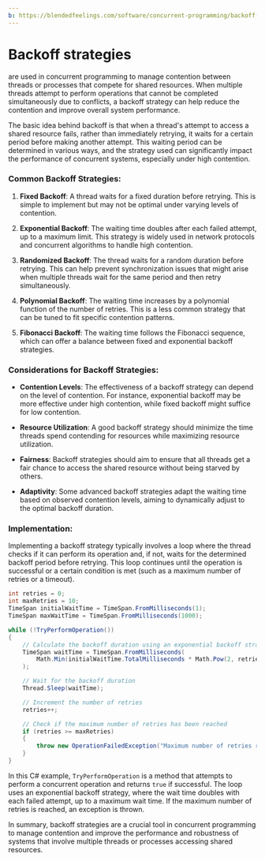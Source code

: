 ```yaml
---
b: https://blendedfeelings.com/software/concurrent-programming/backoff-strategy.md
---
```


# Backoff strategies 
are used in concurrent programming to manage contention between threads or processes that compete for shared resources. When multiple threads attempt to perform operations that cannot be completed simultaneously due to conflicts, a backoff strategy can help reduce the contention and improve overall system performance.

The basic idea behind backoff is that when a thread's attempt to access a shared resource fails, rather than immediately retrying, it waits for a certain period before making another attempt. This waiting period can be determined in various ways, and the strategy used can significantly impact the performance of concurrent systems, especially under high contention.

### Common Backoff Strategies:

1. **Fixed Backoff**: A thread waits for a fixed duration before retrying. This is simple to implement but may not be optimal under varying levels of contention.

2. **Exponential Backoff**: The waiting time doubles after each failed attempt, up to a maximum limit. This strategy is widely used in network protocols and concurrent algorithms to handle high contention.

3. **Randomized Backoff**: The thread waits for a random duration before retrying. This can help prevent synchronization issues that might arise when multiple threads wait for the same period and then retry simultaneously.

4. **Polynomial Backoff**: The waiting time increases by a polynomial function of the number of retries. This is a less common strategy that can be tuned to fit specific contention patterns.

5. **Fibonacci Backoff**: The waiting time follows the Fibonacci sequence, which can offer a balance between fixed and exponential backoff strategies.

### Considerations for Backoff Strategies:

- **Contention Levels**: The effectiveness of a backoff strategy can depend on the level of contention. For instance, exponential backoff may be more effective under high contention, while fixed backoff might suffice for low contention.

- **Resource Utilization**: A good backoff strategy should minimize the time threads spend contending for resources while maximizing resource utilization.

- **Fairness**: Backoff strategies should aim to ensure that all threads get a fair chance to access the shared resource without being starved by others.

- **Adaptivity**: Some advanced backoff strategies adapt the waiting time based on observed contention levels, aiming to dynamically adjust to the optimal backoff duration.

### Implementation:

Implementing a backoff strategy typically involves a loop where the thread checks if it can perform its operation and, if not, waits for the determined backoff period before retrying. This loop continues until the operation is successful or a certain condition is met (such as a maximum number of retries or a timeout).

```csharp
int retries = 0;
int maxRetries = 10;
TimeSpan initialWaitTime = TimeSpan.FromMilliseconds(1);
TimeSpan maxWaitTime = TimeSpan.FromMilliseconds(1000);

while (!TryPerformOperation())
{
    // Calculate the backoff duration using an exponential backoff strategy
    TimeSpan waitTime = TimeSpan.FromMilliseconds(
        Math.Min(initialWaitTime.TotalMilliseconds * Math.Pow(2, retries), maxWaitTime.TotalMilliseconds)
    );

    // Wait for the backoff duration
    Thread.Sleep(waitTime);

    // Increment the number of retries
    retries++;

    // Check if the maximum number of retries has been reached
    if (retries >= maxRetries)
    {
        throw new OperationFailedException("Maximum number of retries reached.");
    }
}
```

In this C# example, `TryPerformOperation` is a method that attempts to perform a concurrent operation and returns `true` if successful. The loop uses an exponential backoff strategy, where the wait time doubles with each failed attempt, up to a maximum wait time. If the maximum number of retries is reached, an exception is thrown.

In summary, backoff strategies are a crucial tool in concurrent programming to manage contention and improve the performance and robustness of systems that involve multiple threads or processes accessing shared resources.